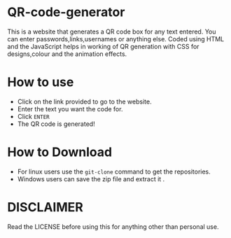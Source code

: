 # QR-code-generator
This is a website that generates a QR code box for any text entered. You can enter passwords,links,usernames or anything else.
Coded using HTML and the JavaScript helps in working of QR generation with CSS for designs,colour and the animation effects.

# How to use
- Click on the link provided to go to the website.
- Enter the text you want the code for.
- Click ``ENTER``
- The QR code is generated!

# How to Download
- For linux users use the ``git-clone`` command to get the repositories.
- Windows users can save the zip file and extract it .

# DISCLAIMER
Read the LICENSE before using this for anything other than personal use.
